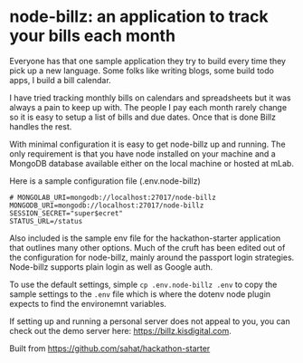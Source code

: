 # node-billz: an application to track your bills each month
Everyone has that one sample application they try to build every time they pick up a new language. Some folks like writing 
blogs, some build todo apps, I build a bill calendar.

I have tried tracking monthly bills on calendars and spreadsheets but it was always a pain to keep up with. The people I pay each month rarely change so it is easy to setup a list of bills and due dates. Once that is done Billz handles the rest.

With minimal configuration it is easy to get node-billz up and running. The only requirement is that you have node installed on your machine and a MongoDB database available either on the local machine or hosted at mLab.

Here is a sample configuration file (.env.node-billz)
```
# MONGOLAB_URI=mongodb://localhost:27017/node-billz
MONGODB_URI=mongodb://localhost:27017/node-billz
SESSION_SECRET="super$ecret"
STATUS_URL=/status
```

Also included is the sample env file for the hackathon-starter application that outlines many other options. Much of the cruft has been edited out of the configuration for node-billz, mainly around the passport login strategies. Node-billz supports plain login as well as Google auth.

To use the default settings, simple `cp .env.node-billz .env` to copy the sample settings to the `.env` file which is where the dotenv node plugin expects to find the environemnt variables.

If setting up and running a personal server does not appeal to you, you can check out the demo server here: https://billz.kisdigital.com.

Built from https://github.com/sahat/hackathon-starter